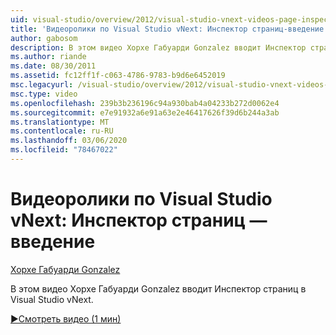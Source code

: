 ```yaml
---
uid: visual-studio/overview/2012/visual-studio-vnext-videos-page-inspector-introduction
title: 'Видеоролики по Visual Studio vNext: Инспектор страниц-введение | Документация Майкрософт'
author: gabosom
description: В этом видео Хорхе Габуарди Gonzalez вводит Инспектор страниц в Visual Studio vNext
ms.author: riande
ms.date: 08/30/2011
ms.assetid: fc12ff1f-c063-4786-9783-b9d6e6452019
msc.legacyurl: /visual-studio/overview/2012/visual-studio-vnext-videos-page-inspector-introduction
msc.type: video
ms.openlocfilehash: 239b3b236196c94a930bab4a04233b272d0062e4
ms.sourcegitcommit: e7e91932a6e91a63e2e46417626f39d6b244a3ab
ms.translationtype: MT
ms.contentlocale: ru-RU
ms.lasthandoff: 03/06/2020
ms.locfileid: "78467022"
---
```

# <a name="visual-studio-vnext-videos-page-inspector---introduction"></a>Видеоролики по Visual Studio vNext: Инспектор страниц — введение

[Хорхе Габуарди Gonzalez](https://github.com/gabosom)

В этом видео Хорхе Габуарди Gonzalez вводит Инспектор страниц в Visual Studio vNext.

[&#9654;Смотреть видео (1 мин)](https://channel9.msdn.com/Blogs/ASP-NET-Site-Videos/visual-studio-vnext-videos-page-inspector-introduction)
